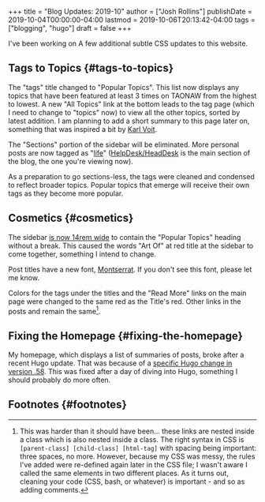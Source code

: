 +++
title = "Blog Updates: 2019-10"
author = ["Josh Rollins"]
publishDate = 2019-10-04T00:00:00-04:00
lastmod = 2019-10-06T20:13:42-04:00
tags = ["blogging", "hugo"]
draft = false
+++

I've been working on A few additional subtle CSS updates to this website.

<!--more-->


## Tags to Topics {#tags-to-topics}

The "tags" title changed to "Popular Topics". This list now displays any topics that have been featured at least 3 times on TAONAW from the highest to lowest. A new "All Topics" link at the bottom leads to the tag page (which I need to change to "topics" now) to view all the other topics, sorted by latest addition. I am planning to add a short summary to this page later on, something that was inspired a bit by [Karl Voit](https://karl-voit.at/).

The "Sections" portion of the sidebar will be eliminated. More personal posts are now tagged as "[life](https://joshrollinswrites.com/tags/life/)" ([HelpDesk/HeadDesk](https://joshrollinswrites.com/help-desk-head-desk/) is the main section of the blog, the one you're viewing now).

As a preparation to go sections-less, the tags were cleaned and condensed to reflect broader topics. Popular topics that emerge will receive their own  tags as they become more popular.


## Cosmetics {#cosmetics}

The sidebar [is now 14rem wide](https://github.com/jarss/TAONAW/blob/master/static/css/hyde.css) to contain the "Popular Topics" heading without a break. This caused the words "Art Of" at red title at the sidebar to come together, something I intend to change.

Post titles have a new font, [Montserrat](https://fonts.google.com/specimen/Montserrat). If you don't see this font, please let me know.

Colors for the tags under the titles and the "Read More" links on the main page were changed to the same red as the Title's red. Other links in the posts and remain the same[^fn:1].


## Fixing the Homepage {#fixing-the-homepage}

My homepage, which displays a list of summaries of posts, broke after a recent Hugo update. That was because of a [specific Hugo change in version .58](https://gohugo.io/news/0.58.0-relnotes/).  This was fixed after a day of diving into Hugo, something I should probably do more often.


## Footnotes {#footnotes}

[^fn:1]: This was harder than it should have been... these links are nested inside a class which is also nested inside a class. The right syntax in CSS is `[parent-class] [child-class] [html-tag]` with spacing being important: three spaces, no more. However, because my CSS was messy, the rules I've added were re-defined again later in the CSS file; I wasn't aware I called the same elements in two different places. As it turns out, cleaning your code (CSS, bash, or whatever) is important - and so as adding comments.